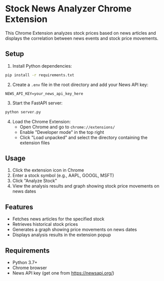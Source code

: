 # Stock News Analyzer Chrome Extension

This Chrome Extension analyzes stock prices based on news articles and displays the correlation between news events and stock price movements.

## Setup

1. Install Python dependencies:
```bash
pip install -r requirements.txt
```

2. Create a `.env` file in the root directory and add your News API key:
```
NEWS_API_KEY=your_news_api_key_here
```

3. Start the FastAPI server:
```bash
python server.py
```

4. Load the Chrome Extension:
   - Open Chrome and go to `chrome://extensions/`
   - Enable "Developer mode" in the top right
   - Click "Load unpacked" and select the directory containing the extension files

## Usage

1. Click the extension icon in Chrome
2. Enter a stock symbol (e.g., AAPL, GOOGL, MSFT)
3. Click "Analyze Stock"
4. View the analysis results and graph showing stock price movements on news dates

## Features

- Fetches news articles for the specified stock
- Retrieves historical stock prices
- Generates a graph showing price movements on news dates
- Displays analysis results in the extension popup

## Requirements

- Python 3.7+
- Chrome browser
- News API key (get one from https://newsapi.org/) 